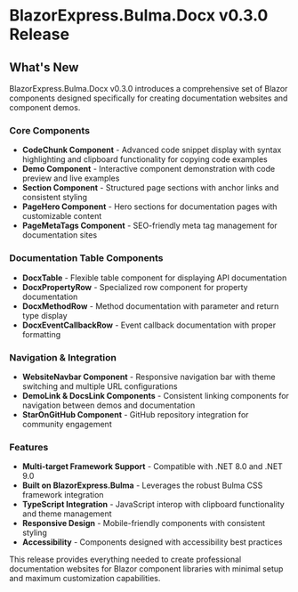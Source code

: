 # BlazorExpress.Bulma.Docx v0.3.0 Release

## What's New

BlazorExpress.Bulma.Docx v0.3.0 introduces a comprehensive set of Blazor components designed specifically for creating documentation websites and component demos.

### Core Components

- **CodeChunk Component** - Advanced code snippet display with syntax highlighting and clipboard functionality for copying code examples
- **Demo Component** - Interactive component demonstration with code preview and live examples
- **Section Component** - Structured page sections with anchor links and consistent styling
- **PageHero Component** - Hero sections for documentation pages with customizable content
- **PageMetaTags Component** - SEO-friendly meta tag management for documentation sites

### Documentation Table Components

- **DocxTable** - Flexible table component for displaying API documentation
- **DocxPropertyRow** - Specialized row component for property documentation
- **DocxMethodRow** - Method documentation with parameter and return type display
- **DocxEventCallbackRow** - Event callback documentation with proper formatting

### Navigation & Integration

- **WebsiteNavbar Component** - Responsive navigation bar with theme switching and multiple URL configurations
- **DemoLink & DocsLink Components** - Consistent linking components for navigation between demos and documentation
- **StarOnGitHub Component** - GitHub repository integration for community engagement

### Features

- **Multi-target Framework Support** - Compatible with .NET 8.0 and .NET 9.0
- **Built on BlazorExpress.Bulma** - Leverages the robust Bulma CSS framework integration
- **TypeScript Integration** - JavaScript interop with clipboard functionality and theme management
- **Responsive Design** - Mobile-friendly components with consistent styling
- **Accessibility** - Components designed with accessibility best practices

This release provides everything needed to create professional documentation websites for Blazor component libraries with minimal setup and maximum customization capabilities.